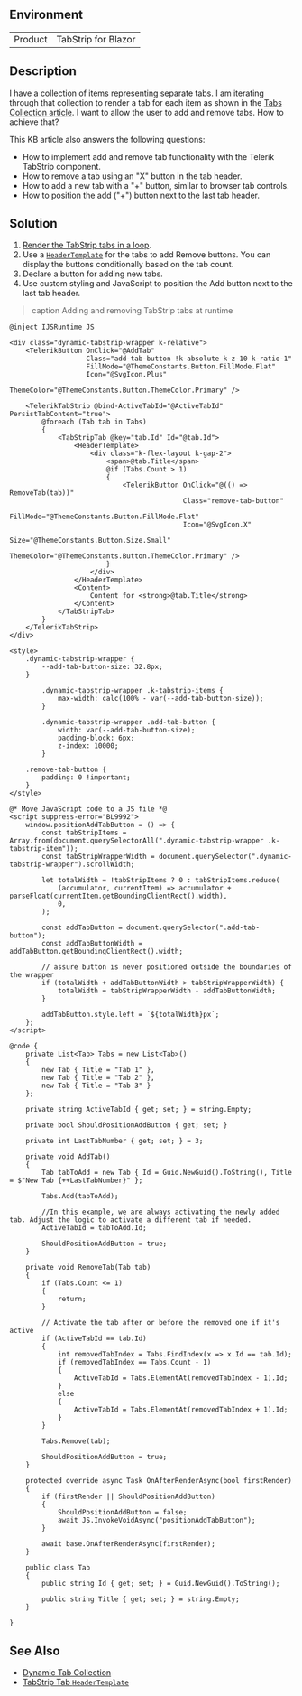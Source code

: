 
## Environment

<table>
<tbody>
<tr>
<td>Product</td>
<td>TabStrip for Blazor</td>
</tr>
</tbody>
</table>

## Description

I have a collection of items representing separate tabs. I am iterating through that collection to render a tab for each item as shown in the [Tabs Collection article](slug:tabstrip-tabs-collection). I want to allow the user to add and remove tabs. How to achieve that?

This KB article also answers the following questions:

* How to implement add and remove tab functionality with the Telerik TabStrip component.
* How to remove a tab using an "X" button in the tab header.
* How to add a new tab with a "+" button, similar to browser tab controls.
* How to position the add ("+") button next to the last tab header.

## Solution

1. [Render the TabStrip tabs in a loop](slug:tabstrip-tabs-collection).
1. Use a [`HeaderTemplate`](slug:tabstrip-header-template) for the tabs to add Remove buttons. You can display the buttons conditionally based on the tab count.
1. Declare a button for adding new tabs.
1. Use custom styling and JavaScript to position the Add button next to the last tab header.

>caption Adding and removing TabStrip tabs at runtime

````RAZOR
@inject IJSRuntime JS

<div class="dynamic-tabstrip-wrapper k-relative">
    <TelerikButton OnClick="@AddTab"
                   Class="add-tab-button !k-absolute k-z-10 k-ratio-1"
                   FillMode="@ThemeConstants.Button.FillMode.Flat"
                   Icon="@SvgIcon.Plus"
                   ThemeColor="@ThemeConstants.Button.ThemeColor.Primary" />

    <TelerikTabStrip @bind-ActiveTabId="@ActiveTabId" PersistTabContent="true">
        @foreach (Tab tab in Tabs)
        {
            <TabStripTab @key="tab.Id" Id="@tab.Id">
                <HeaderTemplate>
                    <div class="k-flex-layout k-gap-2">
                        <span>@tab.Title</span>
                        @if (Tabs.Count > 1)
                        {
                            <TelerikButton OnClick="@(() => RemoveTab(tab))"
                                           Class="remove-tab-button"
                                           FillMode="@ThemeConstants.Button.FillMode.Flat"
                                           Icon="@SvgIcon.X"
                                           Size="@ThemeConstants.Button.Size.Small"
                                           ThemeColor="@ThemeConstants.Button.ThemeColor.Primary" />
                        }
                    </div>
                </HeaderTemplate>
                <Content>
                    Content for <strong>@tab.Title</strong>
                </Content>
            </TabStripTab>
        }
    </TelerikTabStrip>
</div>

<style>
    .dynamic-tabstrip-wrapper {
        --add-tab-button-size: 32.8px;
    }

        .dynamic-tabstrip-wrapper .k-tabstrip-items {
            max-width: calc(100% - var(--add-tab-button-size));
        }

        .dynamic-tabstrip-wrapper .add-tab-button {
            width: var(--add-tab-button-size);
            padding-block: 6px;
            z-index: 10000;
        }

    .remove-tab-button {
        padding: 0 !important;
    }
</style>

@* Move JavaScript code to a JS file *@
<script suppress-error="BL9992">
    window.positionAddTabButton = () => {
        const tabStripItems = Array.from(document.querySelectorAll(".dynamic-tabstrip-wrapper .k-tabstrip-item"));
        const tabStripWrapperWidth = document.querySelector(".dynamic-tabstrip-wrapper").scrollWidth;

        let totalWidth = !tabStripItems ? 0 : tabStripItems.reduce(
            (accumulator, currentItem) => accumulator + parseFloat(currentItem.getBoundingClientRect().width),
            0,
        );

        const addTabButton = document.querySelector(".add-tab-button");
        const addTabButtonWidth = addTabButton.getBoundingClientRect().width;

        // assure button is never positioned outside the boundaries of the wrapper
        if (totalWidth + addTabButtonWidth > tabStripWrapperWidth) {
            totalWidth = tabStripWrapperWidth - addTabButtonWidth;
        }

        addTabButton.style.left = `${totalWidth}px`;
    };
</script>

@code {
    private List<Tab> Tabs = new List<Tab>()
    {
        new Tab { Title = "Tab 1" },
        new Tab { Title = "Tab 2" },
        new Tab { Title = "Tab 3" }
    };

    private string ActiveTabId { get; set; } = string.Empty;

    private bool ShouldPositionAddButton { get; set; }

    private int LastTabNumber { get; set; } = 3;

    private void AddTab()
    {
        Tab tabToAdd = new Tab { Id = Guid.NewGuid().ToString(), Title = $"New Tab {++LastTabNumber}" };

        Tabs.Add(tabToAdd);

        //In this example, we are always activating the newly added tab. Adjust the logic to activate a different tab if needed.
        ActiveTabId = tabToAdd.Id;

        ShouldPositionAddButton = true;
    }

    private void RemoveTab(Tab tab)
    {
        if (Tabs.Count <= 1)
        {
            return;
        }

        // Activate the tab after or before the removed one if it's active
        if (ActiveTabId == tab.Id)
        {
            int removedTabIndex = Tabs.FindIndex(x => x.Id == tab.Id);
            if (removedTabIndex == Tabs.Count - 1)
            {
                ActiveTabId = Tabs.ElementAt(removedTabIndex - 1).Id;
            }
            else
            {
                ActiveTabId = Tabs.ElementAt(removedTabIndex + 1).Id;
            }
        }

        Tabs.Remove(tab);

        ShouldPositionAddButton = true;
    }

    protected override async Task OnAfterRenderAsync(bool firstRender)
    {
        if (firstRender || ShouldPositionAddButton)
        {
            ShouldPositionAddButton = false;
            await JS.InvokeVoidAsync("positionAddTabButton");
        }

        await base.OnAfterRenderAsync(firstRender);
    }

    public class Tab
    {
        public string Id { get; set; } = Guid.NewGuid().ToString();

        public string Title { get; set; } = string.Empty;
    }

}
````

## See Also

* [Dynamic Tab Collection](slug:tabstrip-tabs-collection)
* [TabStrip Tab `HeaderTemplate`](slug:tabstrip-header-template)
